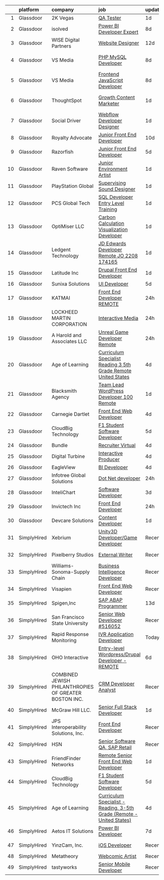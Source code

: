

|    | platform    | company                                               | job                                                                                                                                                                                                                                                                                                                                                                                                                                                                                                                                                                                                                                                                                                                                                                                                                                                                                                                                                                                                                                                                       | update_time   | location                          |
|---:|:------------|:------------------------------------------------------|:--------------------------------------------------------------------------------------------------------------------------------------------------------------------------------------------------------------------------------------------------------------------------------------------------------------------------------------------------------------------------------------------------------------------------------------------------------------------------------------------------------------------------------------------------------------------------------------------------------------------------------------------------------------------------------------------------------------------------------------------------------------------------------------------------------------------------------------------------------------------------------------------------------------------------------------------------------------------------------------------------------------------------------------------------------------------------|:--------------|:----------------------------------|
|  1 | Glassdoor   | 2K Vegas                                              | [QA Tester](https://www.glassdoor.com/partner/jobListing.htm?pos=119&ao=1136043&s=58&guid=00000182f2c55d67939d49e956b83d81&src=GD_JOB_AD&t=SR&vt=w&cs=1_491d8bd5&cb=1661930397374&jobListingId=1008101549802&jrtk=3-0-1gbpcancgjm5d801-1gbpcand225b4000-68913efced5949fd-)                                                                                                                                                                                                                                                                                                                                                                                                                                                                                                                                                                                                                                                                                                                                                                                                | 1d            | Kirkland, WA                      |
|  2 | Glassdoor   | isolved                                               | [Power BI Developer   Expert](https://www.glassdoor.com/partner/jobListing.htm?pos=102&ao=1110586&s=58&guid=00000182f2c55d67939d49e956b83d81&src=GD_JOB_AD&t=SR&vt=w&ea=1&cs=1_bc1bec86&cb=1661930397371&jobListingId=1008086038764&cpc=654405A9B1E0A9F5&jrtk=3-0-1gbpcancgjm5d801-1gbpcand225b4000-1eeaffd36fee68eb--6NYlbfkN0BEiXzCIwcbKr5ayBEkunnsXndc8R7OHjtGbRXojM3MoXlr7HGJXBB6IKrFI0bGnwVJE_8s5TkIbrQGBkOraMNjsi-5jIzt1M9j3Sh8htqu-u7EXN2h1IKeH_CetvL7PZTZhcG_DR5kco1QXkP6dzcUkqRvlKrjxI71P57PlKkf8dyStPRVXIb9AZFSbEA9fzPj_A4J8o80jwmWKt9zlxopAoay1q6QsbPNiNwLVx0xSzf2ociwHlm5sP5-TXHhqGtZWvmVgc8vbcphDnIyy6zZ4o7ii3kKiZFcuJ9ymC0b4HaRhFJybUpAtHm5GGq4vR2cnHWXpmFDZ8Nzri5wWrlGZcA3zpIc3vwztDMvVWEFZi6mfiRtI4sC_TLOdbgExgyLeLWYnJ1Nchp_uqC01ecYLydFwwollUR6127w6BKvEBGPAy_9ahuARoWmge3bFz4I2x9PGNL4FnT7d4WUS4GdR07KFHBzeiKcWIxJ1XTKkOHRHLvNnKhW76g3-aD42I0bKqu-1OyTvjgeoCGsDU2dC_BzTObFDdTYvx5mxcgyHA%3D%3D)                                                                                                                                                        | 8d            | Remote                            |
|  3 | Glassdoor   | WISE Digital Partners                                 | [Website Designer](https://www.glassdoor.com/partner/jobListing.htm?pos=124&ao=1136043&s=58&guid=00000182f2c55d67939d49e956b83d81&src=GD_JOB_AD&t=SR&vt=w&ea=1&cs=1_5ac35abc&cb=1661930397374&jobListingId=1008078664182&jrtk=3-0-1gbpcancgjm5d801-1gbpcand225b4000-aed89e78cad63eac-)                                                                                                                                                                                                                                                                                                                                                                                                                                                                                                                                                                                                                                                                                                                                                                                    | 12d           | Remote                            |
|  4 | Glassdoor   | VS Media                                              | [PHP MySQL Developer](https://www.glassdoor.com/partner/jobListing.htm?pos=114&ao=1136043&s=58&guid=00000182f2c55d67939d49e956b83d81&src=GD_JOB_AD&t=SR&vt=w&ea=1&cs=1_a0a6874a&cb=1661930397372&jobListingId=1008087306669&jrtk=3-0-1gbpcancgjm5d801-1gbpcand225b4000-6aa3cd44c8852899-)                                                                                                                                                                                                                                                                                                                                                                                                                                                                                                                                                                                                                                                                                                                                                                                 | 8d            | Westlake Village, Los Angeles, CA |
|  5 | Glassdoor   | VS Media                                              | [Frontend JavaScript Developer](https://www.glassdoor.com/partner/jobListing.htm?pos=110&ao=1136043&s=58&guid=00000182f2c55d67939d49e956b83d81&src=GD_JOB_AD&t=SR&vt=w&ea=1&cs=1_9c6d5add&cb=1661930397372&jobListingId=1008087306672&jrtk=3-0-1gbpcancgjm5d801-1gbpcand225b4000-768f20a6af244237-)                                                                                                                                                                                                                                                                                                                                                                                                                                                                                                                                                                                                                                                                                                                                                                       | 8d            | Manhattan                         |
|  6 | Glassdoor   | ThoughtSpot                                           | [Growth Content Marketer](https://www.glassdoor.com/partner/jobListing.htm?pos=130&ao=1136043&s=58&guid=00000182f2c55d67939d49e956b83d81&src=GD_JOB_AD&t=SR&vt=w&ea=1&cs=1_16089679&cb=1661930397375&jobListingId=1008102058289&jrtk=3-0-1gbpcancgjm5d801-1gbpcand225b4000-1bcd06070ed0e786-)                                                                                                                                                                                                                                                                                                                                                                                                                                                                                                                                                                                                                                                                                                                                                                             | 1d            | San Francisco, CA                 |
|  7 | Glassdoor   | Social Driver                                         | [Webflow Developer Designer](https://www.glassdoor.com/partner/jobListing.htm?pos=125&ao=1136043&s=58&guid=00000182f2c55d67939d49e956b83d81&src=GD_JOB_AD&t=SR&vt=w&ea=1&cs=1_bb29cdb0&cb=1661930397374&jobListingId=1008102508233&jrtk=3-0-1gbpcancgjm5d801-1gbpcand225b4000-3b97559a9e618365-)                                                                                                                                                                                                                                                                                                                                                                                                                                                                                                                                                                                                                                                                                                                                                                          | 1d            | Bellingham, WA                    |
|  8 | Glassdoor   | Royalty Advocate                                      | [Junior Front End Developer](https://www.glassdoor.com/partner/jobListing.htm?pos=118&ao=1136043&s=58&guid=00000182f2c55d67939d49e956b83d81&src=GD_JOB_AD&t=SR&vt=w&ea=1&cs=1_5bb15961&cb=1661930397374&jobListingId=1008082551879&jrtk=3-0-1gbpcancgjm5d801-1gbpcand225b4000-65f2c3bfd65b475f-)                                                                                                                                                                                                                                                                                                                                                                                                                                                                                                                                                                                                                                                                                                                                                                          | 10d           | Dallas, TX                        |
|  9 | Glassdoor   | Razorfish                                             | [Junior Front End Developer](https://www.glassdoor.com/partner/jobListing.htm?pos=108&ao=1136043&s=58&guid=00000182f2c55d67939d49e956b83d81&src=GD_JOB_AD&t=SR&vt=w&ea=1&cs=1_06a9a031&cb=1661930397371&jobListingId=1008095528758&jrtk=3-0-1gbpcancgjm5d801-1gbpcand225b4000-6aa135de0bb12886-)                                                                                                                                                                                                                                                                                                                                                                                                                                                                                                                                                                                                                                                                                                                                                                          | 5d            | Miami, FL                         |
| 10 | Glassdoor   | Raven Software                                        | [Junior Environment Artist](https://www.glassdoor.com/partner/jobListing.htm?pos=111&ao=1136043&s=58&guid=00000182f2c55d67939d49e956b83d81&src=GD_JOB_AD&t=SR&vt=w&cs=1_fbad314a&cb=1661930397372&jobListingId=1008100457385&jrtk=3-0-1gbpcancgjm5d801-1gbpcand225b4000-69a15aef8a6a9a52-)                                                                                                                                                                                                                                                                                                                                                                                                                                                                                                                                                                                                                                                                                                                                                                                | 1d            | Middleton, WI                     |
| 11 | Glassdoor   | PlayStation Global                                    | [Supervising Sound Designer](https://www.glassdoor.com/partner/jobListing.htm?pos=128&ao=1136043&s=58&guid=00000182f2c55d67939d49e956b83d81&src=GD_JOB_AD&t=SR&vt=w&ea=1&cs=1_7c1ad67c&cb=1661930397375&jobListingId=1008101570481&jrtk=3-0-1gbpcancgjm5d801-1gbpcand225b4000-6596b9c461a1d970-)                                                                                                                                                                                                                                                                                                                                                                                                                                                                                                                                                                                                                                                                                                                                                                          | 1d            | San Diego, CA                     |
| 12 | Glassdoor   | PCS Global Tech                                       | [SQL Developer Entry Level  Training ](https://www.glassdoor.com/partner/jobListing.htm?pos=107&ao=1136043&s=58&guid=00000182f2c55d67939d49e956b83d81&src=GD_JOB_AD&t=SR&vt=w&ea=1&cs=1_e709983c&cb=1661930397371&jobListingId=1008101621155&jrtk=3-0-1gbpcancgjm5d801-1gbpcand225b4000-624e832efc7a116b-)                                                                                                                                                                                                                                                                                                                                                                                                                                                                                                                                                                                                                                                                                                                                                                | 1d            | Atlanta, GA                       |
| 13 | Glassdoor   | OptiMiser LLC                                         | [Carbon Calculation Visualization Developer](https://www.glassdoor.com/partner/jobListing.htm?pos=116&ao=1136043&s=58&guid=00000182f2c55d67939d49e956b83d81&src=GD_JOB_AD&t=SR&vt=w&ea=1&cs=1_07cf4b81&cb=1661930397374&jobListingId=1008101372552&jrtk=3-0-1gbpcancgjm5d801-1gbpcand225b4000-bef46cbf337274cb-)                                                                                                                                                                                                                                                                                                                                                                                                                                                                                                                                                                                                                                                                                                                                                          | 1d            | Remote                            |
| 14 | Glassdoor   | Ledgent Technology                                    | [JD Edwards Developer  Remote   JO 2208 174165 ](https://www.glassdoor.com/partner/jobListing.htm?pos=103&ao=1110586&s=58&guid=00000182f2c55d67939d49e956b83d81&src=GD_JOB_AD&t=SR&vt=w&ea=1&cs=1_5d9bda61&cb=1661930397371&jobListingId=1008101416492&cpc=56C4EA4A1A191A49&jrtk=3-0-1gbpcancgjm5d801-1gbpcand225b4000-bdcb4f1f8db61c3a--6NYlbfkN0BhfrGGbcblirJ0_oD-V1jJ9SBvie1turFDKTAe6KCgNzq6yyAeTVm5iPBuNul22Zpzg2SWnJouwoGnXnJMfl4T1-YKFeQfWtDuu-QPIQLwC0k8wweEB90cftJUD13bPJoyOPmCwrobcg7y1aX7EJ81OpxXv3VrvgFSLgEIqtRt6fkvBFSyrjw7lGa1qUtr2R2Qg08YcNLdZhfWtEzIennELMBFDIztsGeU1SlIAzA4lYLeaD55T-dpVFB26H03cn6Xvs_S3ISZfq0DS-oK0GJlWPx3IxECnp0JWw7QipAP29LYFWlBWzycsEB_mJBjWugWTZTFDOtFQGePKRoasFEWbZwfTO-fH2Jmma2iqP9g45BPDKyPmYIplUvHfLGQ80auPwzqMw-Vmm_uOBrppiq_koHGWLrglukalsqnOSxsHmiRCCiXNqx_ddrfV0VDTtN2xAhX5csTdeI1CzzUdbRLAb6r00WK8w83Dd4v4grJgDVrNoEMIKTUC-48O3pRTuPrWCOpUU8Jelrg_xZbspu3SppTMBaZvAKFxLynHZEpituMv9BTLuuY5AMbtaKHTc1qHQ2CukmV62NrBYXtNDlktha1GtrDu2Du36qJP31lDAngNbqIy2VxqPefWkygqdLNQvk_HtVNpCdC5tTokRWqvU9u7PMbUPV-QrdLjMXprHJYrjigtBcn) | 1d            | Boca Raton, FL                    |
| 15 | Glassdoor   | Latitude  Inc                                         | [Drupal Front End Developer](https://www.glassdoor.com/partner/jobListing.htm?pos=104&ao=1110586&s=58&guid=00000182f2c55d67939d49e956b83d81&src=GD_JOB_AD&t=SR&vt=w&ea=1&cs=1_5919428a&cb=1661930397371&jobListingId=1008101567028&cpc=3BA4CE39D5B5DEF5&jrtk=3-0-1gbpcancgjm5d801-1gbpcand225b4000-b0da56d3920c85d6--6NYlbfkN0DHl9MnwPpq1bbpPHgKt1JoxxtgUYxcPgpGa7590zZ_bSO6C83MMtUscRZ8bkrEfXtGCfJb3DfNdsrefLJEN-PA_7RSo760CQGYUcD_ZhExeILm0Sjb2xdE8AkNC8ftfll4QZ4D5GaMUHby8pdNXutnMAndhOIMSycmVM6CUnKLzhFnlbrOW-XRED0K0OE1ios8aAtTQ6VJ3c5xv41gbNm_wEo67lAdxXusYjihYSvXc8ctpIFLnocST0Imxq9uqGnEOw3gKjOULOoXpUEgPDFYNXjDOQEWswmHL-LbgTp9p50B9Jg3ktxfpJvoAr-8kHrOpH7mdj288BVok2u8cSQ_DcIbwBAOkzF4_AdP0WSXs5LbwDnRC0vktcX5b9M5qCPWqVebNSRb7vlbDaNWCinU9KSBysnziWBgwa47gOnczpybInW61wH_NrljwNYHOOY69tVMR8sJlRHi-W913gE06o1UAOnSc7AT-YCp49-A9ZdxF94D8MSuuKTKb5-d8G4%3D)                                                                                                                                                                                                       | 1d            | Remote                            |
| 16 | Glassdoor   | Sunixa Solutions                                      | [UI Developer](https://www.glassdoor.com/partner/jobListing.htm?pos=117&ao=1136043&s=58&guid=00000182f2c55d67939d49e956b83d81&src=GD_JOB_AD&t=SR&vt=w&ea=1&cs=1_b121dabb&cb=1661930397374&jobListingId=1008093911276&jrtk=3-0-1gbpcancgjm5d801-1gbpcand225b4000-c12d46be60d48c3b-)                                                                                                                                                                                                                                                                                                                                                                                                                                                                                                                                                                                                                                                                                                                                                                                        | 5d            | Remote                            |
| 17 | Glassdoor   | KATMAI                                                | [Front End Developer   REMOTE](https://www.glassdoor.com/partner/jobListing.htm?pos=101&ao=1110586&s=58&guid=00000182f2c55d67939d49e956b83d81&src=GD_JOB_AD&t=SR&vt=w&ea=1&cs=1_d3128023&cb=1661930397371&jobListingId=1008103593040&cpc=6BF42D0955AE9A34&jrtk=3-0-1gbpcancgjm5d801-1gbpcand225b4000-6e8dc44ba18345a3--6NYlbfkN0BEpnolj-viFIFnjGYlyEJkA4oj8dei4TQNXINck0tBlQAUGFtEDfKw2KNc6fuyXJZWMADln_igM6VkKQlXzQaqk1gLaSlXD9yS4cvb8MmZmuNI0VFim8e3AK-0PPSCKdtTRXnBkkH8T055vaZKAAeggHAYxfegcoAyqQXeds51oALX2k2G83PjP7GKaLr-OUwSWkf_ahY-RziqQRRYwKccrb-W9MAdUJIv8Xq27qatJ_ywi-aSX8JJOC5Esjyy6yOaecAD1JykvCbNZi-_k1iRYoOppubUndp409K7AsXf_RfgEruNOlPKoQUcD8zTAzDGjgvhUk8C9LcZlH_MVC6WVcSiiDbATTElMUQzFZZgIJ7wuX8b6aHnWEVQR4ZWwJ_2QQE3nWF5EOfUXnWrLkEqN_4YlOll7VfKvQqiYnSlgcr0k0j5lKm1blQ13d_-4NKvGnyZ2-HHHr8c7WhH6LV8TFzEYif4IiNtSQAfyLbqvzceZwyeORJJYcNOJRqDtJUKLuZQ7bJrQQ%3D%3D)                                                                                                                                                                                       | 24h           | Remote                            |
| 18 | Glassdoor   | LOCKHEED MARTIN CORPORATION                           | [Interactive Media](https://www.glassdoor.com/partner/jobListing.htm?pos=109&ao=1136043&s=58&guid=00000182f2c55d67939d49e956b83d81&src=GD_JOB_AD&t=SR&vt=w&cs=1_996f8930&cb=1661930397372&jobListingId=1008104906182&jrtk=3-0-1gbpcancgjm5d801-1gbpcand225b4000-5c3a1b95e9fffbff-)                                                                                                                                                                                                                                                                                                                                                                                                                                                                                                                                                                                                                                                                                                                                                                                        | 24h           | Eglin AFB, FL                     |
| 19 | Glassdoor   | A  Harold and Associates  LLC                         | [Unreal Game Developer  Remote ](https://www.glassdoor.com/partner/jobListing.htm?pos=113&ao=1136043&s=58&guid=00000182f2c55d67939d49e956b83d81&src=GD_JOB_AD&t=SR&vt=w&ea=1&cs=1_f7e3fcc0&cb=1661930397372&jobListingId=1008103788961&jrtk=3-0-1gbpcancgjm5d801-1gbpcand225b4000-bb7e0099cf957963-)                                                                                                                                                                                                                                                                                                                                                                                                                                                                                                                                                                                                                                                                                                                                                                      | 24h           | Jacksonville, FL                  |
| 20 | Glassdoor   | Age of Learning                                       | [Curriculum Specialist   Reading  3 5th Grade  Remote   United States ](https://www.glassdoor.com/partner/jobListing.htm?pos=115&ao=1136043&s=58&guid=00000182f2c55d67939d49e956b83d81&src=GD_JOB_AD&t=SR&vt=w&ea=1&cs=1_cfd3c29b&cb=1661930397374&jobListingId=1008097698585&jrtk=3-0-1gbpcancgjm5d801-1gbpcand225b4000-8bc300ff1fd76a48-)                                                                                                                                                                                                                                                                                                                                                                                                                                                                                                                                                                                                                                                                                                                               | 4d            | Remote                            |
| 21 | Glassdoor   | Blacksmith Agency                                     | [Team Lead WordPress Developer   100  Remote](https://www.glassdoor.com/partner/jobListing.htm?pos=127&ao=1136043&s=58&guid=00000182f2c55d67939d49e956b83d81&src=GD_JOB_AD&t=SR&vt=w&ea=1&cs=1_cb6a98bd&cb=1661930397375&jobListingId=1008101025039&jrtk=3-0-1gbpcancgjm5d801-1gbpcand225b4000-58877d85c3518492-)                                                                                                                                                                                                                                                                                                                                                                                                                                                                                                                                                                                                                                                                                                                                                         | 1d            | Remote                            |
| 22 | Glassdoor   | Carnegie Dartlet                                      | [Front End Web Developer](https://www.glassdoor.com/partner/jobListing.htm?pos=123&ao=1136043&s=58&guid=00000182f2c55d67939d49e956b83d81&src=GD_JOB_AD&t=SR&vt=w&cs=1_b3fc920a&cb=1661930397374&jobListingId=1008096640827&jrtk=3-0-1gbpcancgjm5d801-1gbpcand225b4000-e6f4abaa2f9839bf-)                                                                                                                                                                                                                                                                                                                                                                                                                                                                                                                                                                                                                                                                                                                                                                                  | 4d            | Westford, MA                      |
| 23 | Glassdoor   | CloudBig Technology                                   | [F1 Student Software Developer](https://www.glassdoor.com/partner/jobListing.htm?pos=121&ao=1136043&s=58&guid=00000182f2c55d67939d49e956b83d81&src=GD_JOB_AD&t=SR&vt=w&ea=1&cs=1_7f44c457&cb=1661930397374&jobListingId=1008094488957&jrtk=3-0-1gbpcancgjm5d801-1gbpcand225b4000-a77e00168f17b841-)                                                                                                                                                                                                                                                                                                                                                                                                                                                                                                                                                                                                                                                                                                                                                                       | 5d            | Remote                            |
| 24 | Glassdoor   | Bundle                                                | [Recruiter  Virtual ](https://www.glassdoor.com/partner/jobListing.htm?pos=105&ao=1136043&s=58&guid=00000182f2c55d67939d49e956b83d81&src=GD_JOB_AD&t=SR&vt=w&ea=1&cs=1_ca2cb166&cb=1661930397371&jobListingId=1008097700774&jrtk=3-0-1gbpcancgjm5d801-1gbpcand225b4000-ca5aa58577ee571d-)                                                                                                                                                                                                                                                                                                                                                                                                                                                                                                                                                                                                                                                                                                                                                                                 | 4d            | Remote                            |
| 25 | Glassdoor   | Digital Turbine                                       | [Interactive Producer](https://www.glassdoor.com/partner/jobListing.htm?pos=129&ao=1136043&s=58&guid=00000182f2c55d67939d49e956b83d81&src=GD_JOB_AD&t=SR&vt=w&ea=1&cs=1_bff4ae46&cb=1661930397375&jobListingId=1008097700060&jrtk=3-0-1gbpcancgjm5d801-1gbpcand225b4000-4bb6f1d4624ee8f9-)                                                                                                                                                                                                                                                                                                                                                                                                                                                                                                                                                                                                                                                                                                                                                                                | 4d            | Austin, TX                        |
| 26 | Glassdoor   | EagleView                                             | [BI Developer](https://www.glassdoor.com/partner/jobListing.htm?pos=122&ao=1136043&s=58&guid=00000182f2c55d67939d49e956b83d81&src=GD_JOB_AD&t=SR&vt=w&cs=1_8b6c64ce&cb=1661930397374&jobListingId=1008097739506&jrtk=3-0-1gbpcancgjm5d801-1gbpcand225b4000-c37617210cb55d33-)                                                                                                                                                                                                                                                                                                                                                                                                                                                                                                                                                                                                                                                                                                                                                                                             | 4d            | Remote                            |
| 27 | Glassdoor   | Infotree Global Solutions                             | [Dot Net developer](https://www.glassdoor.com/partner/jobListing.htm?pos=120&ao=1136043&s=58&guid=00000182f2c55d67939d49e956b83d81&src=GD_JOB_AD&t=SR&vt=w&ea=1&cs=1_835f7a91&cb=1661930397374&jobListingId=1008103479098&jrtk=3-0-1gbpcancgjm5d801-1gbpcand225b4000-69ee436a2404b1aa-)                                                                                                                                                                                                                                                                                                                                                                                                                                                                                                                                                                                                                                                                                                                                                                                   | 24h           | Phoenix, AZ                       |
| 28 | Glassdoor   | InteliChart                                           | [Software Developer](https://www.glassdoor.com/partner/jobListing.htm?pos=112&ao=1136043&s=58&guid=00000182f2c55d67939d49e956b83d81&src=GD_JOB_AD&t=SR&vt=w&ea=1&cs=1_1c90ac8c&cb=1661930397372&jobListingId=1008098118039&jrtk=3-0-1gbpcancgjm5d801-1gbpcand225b4000-2416907d6888cd17-)                                                                                                                                                                                                                                                                                                                                                                                                                                                                                                                                                                                                                                                                                                                                                                                  | 3d            | Charlotte, NC                     |
| 29 | Glassdoor   | Invictech Inc                                         | [Front End Developer](https://www.glassdoor.com/partner/jobListing.htm?pos=106&ao=1136043&s=58&guid=00000182f2c55d67939d49e956b83d81&src=GD_JOB_AD&t=SR&vt=w&ea=1&cs=1_f41edc54&cb=1661930397371&jobListingId=1008103949961&jrtk=3-0-1gbpcancgjm5d801-1gbpcand225b4000-deb6620782257db9-)                                                                                                                                                                                                                                                                                                                                                                                                                                                                                                                                                                                                                                                                                                                                                                                 | 24h           | East Windsor, NJ                  |
| 30 | Glassdoor   | Devcare Solutions                                     | [Content Developer](https://www.glassdoor.com/partner/jobListing.htm?pos=126&ao=1136043&s=58&guid=00000182f2c55d67939d49e956b83d81&src=GD_JOB_AD&t=SR&vt=w&ea=1&cs=1_72227c9e&cb=1661930397375&jobListingId=1008100930462&jrtk=3-0-1gbpcancgjm5d801-1gbpcand225b4000-55af64fd1a808d27-)                                                                                                                                                                                                                                                                                                                                                                                                                                                                                                                                                                                                                                                                                                                                                                                   | 1d            | Durham, NC                        |
| 31 | SimplyHired | Xebrium                                               | [Unity3D Developer/Game Developer](https://www.simplyhired.com/job/YuUbm78xBqflz-omGH2qI3qNYNDhQatwxs8NlQ5gujkRGKlVBxr80Q?q=interactive+developer)                                                                                                                                                                                                                                                                                                                                                                                                                                                                                                                                                                                                                                                                                                                                                                                                                                                                                                                        | Recently      | San Jose, CA                      |
| 32 | SimplyHired | Pixelberry Studios                                    | [External Writer](https://www.simplyhired.com/job/yj2EzN7OntPI7VaaGwuOpjKWpS-O_f1s-LmjnKBd1nzomfl5Cg7B9A?q=interactive+developer)                                                                                                                                                                                                                                                                                                                                                                                                                                                                                                                                                                                                                                                                                                                                                                                                                                                                                                                                         | Recently      | Mountain View, CA                 |
| 33 | SimplyHired | Williams-Sonoma-Supply Chain                          | [Business Intelligence Developer](https://www.simplyhired.com/job/DOVrNdSlXpxMLIOMaFU1urU270XPD1XK-hW-H29mE6_ao4t7523Owg?q=interactive+developer)                                                                                                                                                                                                                                                                                                                                                                                                                                                                                                                                                                                                                                                                                                                                                                                                                                                                                                                         | Recently      | Olive Branch, MS                  |
| 34 | SimplyHired | Visapien                                              | [Front End Web Developer](https://www.simplyhired.com/job/OEEKQWMZj2NvtWOZwYZHpga8NpqhC8CEXedH7qgNEEDH5FdB6Igyxw?q=interactive+developer)                                                                                                                                                                                                                                                                                                                                                                                                                                                                                                                                                                                                                                                                                                                                                                                                                                                                                                                                 | Recently      | Remote                            |
| 35 | SimplyHired | Spigen,Inc                                            | [SAP ABAP Programmer](https://www.simplyhired.com/job/EeOILJaUHBwOmv-KwMZSRq6TouMXKZNT9I5WH-7XUseGrcqO0Qgaag?q=interactive+developer)                                                                                                                                                                                                                                                                                                                                                                                                                                                                                                                                                                                                                                                                                                                                                                                                                                                                                                                                     | 13d           | Irvine, CA                        |
| 36 | SimplyHired | San Francisco State University                        | [Senior Web Developer #516052](https://www.simplyhired.com/job/BkrpKxfe0zN2ZElXxg4hS26iH2-T93KqVNl8LOtva-0eyIIRUfMzyQ?q=interactive+developer)                                                                                                                                                                                                                                                                                                                                                                                                                                                                                                                                                                                                                                                                                                                                                                                                                                                                                                                            | Recently      | San Francisco, CA                 |
| 37 | SimplyHired | Rapid Response Monitoring                             | [IVR Application Developer](https://www.simplyhired.com/job/RBPUMog992pdhYo-vtHglerp4Uf63rBEliGC-TJaUHtI6o1IDrfuIQ?q=interactive+developer)                                                                                                                                                                                                                                                                                                                                                                                                                                                                                                                                                                                                                                                                                                                                                                                                                                                                                                                               | Today         | Syracuse, NY                      |
| 38 | SimplyHired | OHO Interactive                                       | [Entry-level Wordpress/Drupal Developer - REMOTE](https://www.simplyhired.com/job/zltAWgMk_aWui12F2u3aegEN-mXDI8jYVnq_1PsUU2Je0T8XNxvRDg?q=interactive+developer)                                                                                                                                                                                                                                                                                                                                                                                                                                                                                                                                                                                                                                                                                                                                                                                                                                                                                                         | 6d            | Somerville, MA                    |
| 39 | SimplyHired | COMBINED JEWISH PHILANTHROPIES OF GREATER BOSTON INC. | [CRM Developer Analyst](https://www.simplyhired.com/job/RKcUuJmQTkhcOk-HDVcteNsnzRUacAAKBcd_dTtSMNfyJh3OMuetYw?q=interactive+developer)                                                                                                                                                                                                                                                                                                                                                                                                                                                                                                                                                                                                                                                                                                                                                                                                                                                                                                                                   | Recently      | Boston, MA                        |
| 40 | SimplyHired | McGraw Hill LLC.                                      | [Senior Full Stack Developer](https://www.simplyhired.com/job/7fR0fiBmuC6S4F5DfygtzpU4bhE7HSEGQRANzYlhIT7a3L-_dsWJXw?q=interactive+developer)                                                                                                                                                                                                                                                                                                                                                                                                                                                                                                                                                                                                                                                                                                                                                                                                                                                                                                                             | 1d            | Remote                            |
| 41 | SimplyHired | JPS Interoperability Solutions, Inc.                  | [Front End Developer](https://www.simplyhired.com/job/d5ni5iNgzpgo_xuZFX5Y5vmi5fYnEUkYMXGLnKvnGuM59wJ_jGOA-A?q=interactive+developer)                                                                                                                                                                                                                                                                                                                                                                                                                                                                                                                                                                                                                                                                                                                                                                                                                                                                                                                                     | Recently      | Raleigh, NC                       |
| 42 | SimplyHired | HSN                                                   | [Senior Software QA, SAP Retail](https://www.simplyhired.com/job/yNCAibMoqns7g6Cb8s0Dxa3i-nE2R2JHpPYR1JT6ZTB0fnYY7yFqQg?q=interactive+developer)                                                                                                                                                                                                                                                                                                                                                                                                                                                                                                                                                                                                                                                                                                                                                                                                                                                                                                                          | Recently      | West Chester, PA                  |
| 43 | SimplyHired | FriendFinder Networks                                 | [Remote Senior Front End Web Developer](https://www.simplyhired.com/job/WAMjUghck3hzcOtwod0QHFfIoXQ4G-p8CbVidzD-MmLoyFdyWgE0ew?q=interactive+developer)                                                                                                                                                                                                                                                                                                                                                                                                                                                                                                                                                                                                                                                                                                                                                                                                                                                                                                                   | 1d            | Remote                            |
| 44 | SimplyHired | CloudBig Technology                                   | [F1 Student Software Developer](https://www.simplyhired.com/job/hvcRiAxJwxuc0L6Wi0FLU5lnBHh38FmtoaZujYxBaavNuKK5vN3Fsg?q=interactive+developer)                                                                                                                                                                                                                                                                                                                                                                                                                                                                                                                                                                                                                                                                                                                                                                                                                                                                                                                           | 5d            | Remote                            |
| 45 | SimplyHired | Age of Learning                                       | [Curriculum Specialist - Reading, 3-5th Grade (Remote - United States)](https://www.simplyhired.com/job/YaNnC3ZndPhzX_BGGkKAkUwlfsYRDh50AOYk7CUi5Rmmeene82F2WQ?q=interactive+developer)                                                                                                                                                                                                                                                                                                                                                                                                                                                                                                                                                                                                                                                                                                                                                                                                                                                                                   | 4d            | Remote                            |
| 46 | SimplyHired | Aetos IT Solutions                                    | [Power BI Developer](https://www.simplyhired.com/job/_J_9vd2QkQRM89fA8oh8LRWsBpZfGV2jGFTSYnsQXbKdlH8L7k8EEg?q=interactive+developer)                                                                                                                                                                                                                                                                                                                                                                                                                                                                                                                                                                                                                                                                                                                                                                                                                                                                                                                                      | 7d            | Remote                            |
| 47 | SimplyHired | YinzCam, Inc.                                         | [iOS Developer](https://www.simplyhired.com/job/O7s3dealHuxhU0MGhoaMnfOJziqVEUTHKEJtlDWUSPF8S_dqWf-8-Q?q=interactive+developer)                                                                                                                                                                                                                                                                                                                                                                                                                                                                                                                                                                                                                                                                                                                                                                                                                                                                                                                                           | Recently      | Pittsburgh, PA                    |
| 48 | SimplyHired | Metatheory                                            | [Webcomic Artist](https://www.simplyhired.com/job/Lon5lgaypp7RJIrc3KBBrNHMoD3_i3r6Cf5rvWMt4A15ZDFk3Vh_yg?q=interactive+developer)                                                                                                                                                                                                                                                                                                                                                                                                                                                                                                                                                                                                                                                                                                                                                                                                                                                                                                                                         | Recently      | California                        |
| 49 | SimplyHired | tastyworks                                            | [Senior Mobile Developer](https://www.simplyhired.com/job/m0-1opOv4lnq5coMb2wy6C00QSeWyOd1XVojf306FxqXSTqvgRiSEw?q=interactive+developer)                                                                                                                                                                                                                                                                                                                                                                                                                                                                                                                                                                                                                                                                                                                                                                                                                                                                                                                                 | Recently      | Chicago, IL                       |